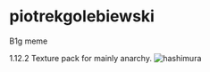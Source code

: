 # piotrekgolebiewski
B1g meme

1.12.2 Texture pack for mainly anarchy.
![hashimura](https://user-images.githubusercontent.com/95892564/147395566-ec21feb0-73d5-4e47-86ef-911835a383a9.png)
